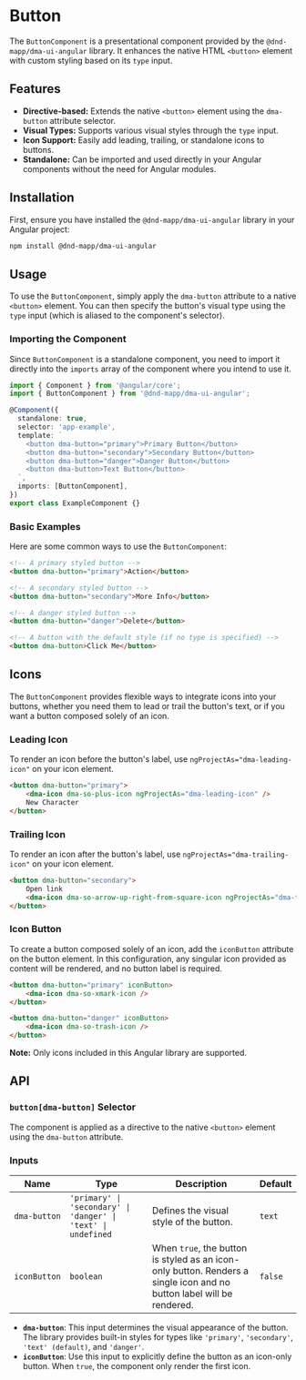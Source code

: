 # Button

The `ButtonComponent` is a presentational component provided by the `@dnd-mapp/dma-ui-angular` library. It enhances the native HTML `<button>` element with custom styling based on its `type` input.

## Features

*  **Directive-based:** Extends the native `<button>` element using the `dma-button` attribute selector.
*  **Visual Types:** Supports various visual styles through the `type` input.
*  **Icon Support:** Easily add leading, trailing, or standalone icons to buttons.
*  **Standalone:** Can be imported and used directly in your Angular components without the need for Angular modules.

## Installation

First, ensure you have installed the `@dnd-mapp/dma-ui-angular` library in your Angular project:

```bash
npm install @dnd-mapp/dma-ui-angular
```

## Usage

To use the `ButtonComponent`, simply apply the `dma-button` attribute to a native `<button>` element. You can then specify the button's visual type using the `type` input (which is aliased to the component's selector).

### Importing the Component

Since `ButtonComponent` is a standalone component, you need to import it directly into the `imports` array of the component where you intend to use it.

```typescript
import { Component } from '@angular/core';
import { ButtonComponent } from '@dnd-mapp/dma-ui-angular';

@Component({
  standalone: true,
  selector: 'app-example',
  template: `
    <button dma-button="primary">Primary Button</button>
    <button dma-button="secondary">Secondary Button</button>
    <button dma-button="danger">Danger Button</button>
    <button dma-button>Text Button</button>
  `,
  imports: [ButtonComponent],
})
export class ExampleComponent {}
```

### Basic Examples

Here are some common ways to use the `ButtonComponent`:

```html
<!-- A primary styled button -->
<button dma-button="primary">Action</button>

<!-- A secondary styled button -->
<button dma-button="secondary">More Info</button>

<!-- A danger styled button -->
<button dma-button="danger">Delete</button>

<!-- A button with the default style (if no type is specified) -->
<button dma-button>Click Me</button>
```

## Icons

The `ButtonComponent` provides flexible ways to integrate icons into your buttons, whether you need them to lead or trail the button's text, or if you want a button composed solely of an icon.

### Leading Icon

To render an icon before the button's label, use `ngProjectAs="dma-leading-icon"` on your icon element.

```html
<button dma-button="primary">
    <dma-icon dma-so-plus-icon ngProjectAs="dma-leading-icon" />
    New Character
</button>
```

### Trailing Icon

To render an icon after the button's label, use `ngProjectAs="dma-trailing-icon"` on your icon element.

```html
<button dma-button="secondary">
    Open link
    <dma-icon dma-so-arrow-up-right-from-square-icon ngProjectAs="dma-trailing-icon" />
</button>
```

### Icon Button

To create a button composed solely of an icon, add the `iconButton` attribute on the button element. In this configuration, any singular icon provided as content will be rendered, and no button label is required.

```html
<button dma-button="primary" iconButton>
    <dma-icon dma-so-xmark-icon />
</button>

<button dma-button="danger" iconButton>
    <dma-icon dma-so-trash-icon />
</button>
```

**Note:** Only icons included in this Angular library are supported.

## API

### `button[dma-button]` Selector

The component is applied as a directive to the native `<button>` element using the `dma-button` attribute.

### Inputs

| Name         | Type                                                          | Description                                                                                                           | Default |
|--------------|---------------------------------------------------------------|-----------------------------------------------------------------------------------------------------------------------|---------|
| `dma-button` | `'primary' \| 'secondary' \| 'danger' \| 'text' \| undefined` | Defines the visual style of the button.                                                                               | `text`  |
| `iconButton` | `boolean`                                                     | When `true`, the button is styled as an icon-only button. Renders a single icon and no button label will be rendered. | `false` |

*   **`dma-button`**: This input determines the visual appearance of the button. The library provides built-in styles for types like `'primary'`, `'secondary'`, `'text' (default)`, and `'danger'`.
*   **`iconButton`**: Use this input to explicitly define the button as an icon-only button. When `true`, the component only render the first icon.
